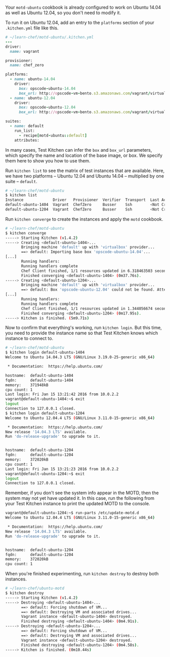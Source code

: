 Your `motd-ubuntu` cookbook is already configured to work on Ubuntu 14.04 as well as Ubuntu 12.04, so you don't need to modify it.

To run it on Ubuntu 12.04, add an entry to the `platforms` section of your <code class="file-path">.kitchen.yml</code> file like this.

```ruby
# ~/learn-chef/motd-ubuntu/.kitchen.yml
---
driver:
  name: vagrant

provisioner:
  name: chef_zero

platforms:
  - name: ubuntu-14.04
    driver:
      box: opscode-ubuntu-14.04
      box_url: http://opscode-vm-bento.s3.amazonaws.com/vagrant/virtualbox/opscode_ubuntu-14.04_chef-provisionerless.box
  - name: ubuntu-12.04
    driver:
      box: opscode-ubuntu-12.04
      box_url: http://opscode-vm-bento.s3.amazonaws.com/vagrant/virtualbox/opscode_ubuntu-12.04_chef-provisionerless.box

suites:
  - name: default
    run_list:
      - recipe[motd-ubuntu::default]
    attributes:
```

In many cases, Test Kitchen can infer the `box` and `box_url` parameters, which specify the name and location of the base image, or box. We specify them here to show you how to use them.

Run `kitchen list` to see the matrix of test instances that are available. Here, we have two platforms &ndash; Ubuntu 12.04 and Ubuntu 14.04 &ndash; multiplied by one suite &ndash; `default`.

```bash
# ~/learn-chef/motd-ubuntu
$ kitchen list
Instance             Driver   Provisioner  Verifier  Transport  Last Action
default-ubuntu-1404  Vagrant  ChefZero     Busser    Ssh        <Not Created>
default-ubuntu-1204  Vagrant  ChefZero     Busser    Ssh        <Not Created>
```

Run `kitchen converge` to create the instances and apply the `motd` cookbook.

```bash
# ~/learn-chef/motd-ubuntu
$ kitchen converge
-----> Starting Kitchen (v1.4.2)
-----> Creating <default-ubuntu-1404>...
       Bringing machine 'default' up with 'virtualbox' provider...
       ==> default: Importing base box 'opscode-ubuntu-14.04'...
[...]
       Running handlers:
       Running handlers complete
       Chef Client finished, 1/1 resources updated in 6.318463503 seconds
       Finished converging <default-ubuntu-1404> (0m37.76s).
-----> Creating <default-ubuntu-1204>...
       Bringing machine 'default' up with 'virtualbox' provider...
       ==> default: Box 'opscode-ubuntu-12.04' could not be found. Attempting to find and install...
[...]
       Running handlers:
       Running handlers complete
       Chef Client finished, 1/1 resources updated in 1.344056674 seconds
       Finished converging <default-ubuntu-1204> (0m17.95s).
-----> Kitchen is finished. (5m9.71s)
```

Now to confirm that everything's working, run `kitchen login`. But this time, you need to provide the instance name so that Test Kitchen knows which instance to connect to.

```bash
# ~/learn-chef/motd-ubuntu
$ kitchen login default-ubuntu-1404
Welcome to Ubuntu 14.04.3 LTS (GNU/Linux 3.19.0-25-generic x86_64)

 * Documentation:  https://help.ubuntu.com/

hostname:  default-ubuntu-1404
fqdn:      default-ubuntu-1404
memory:    371948kB
cpu count: 1
Last login: Fri Jan 15 13:21:42 2016 from 10.0.2.2
vagrant@default-ubuntu-1404:~$ exit
logout
Connection to 127.0.0.1 closed.
$ kitchen login default-ubuntu-1204
Welcome to Ubuntu 12.04.4 LTS (GNU/Linux 3.11.0-15-generic x86_64)

 * Documentation:  https://help.ubuntu.com/
New release '14.04.3 LTS' available.
Run 'do-release-upgrade' to upgrade to it.


hostname:  default-ubuntu-1204
fqdn:      default-ubuntu-1204
memory:    372020kB
cpu count: 1
Last login: Fri Jan 15 13:21:23 2016 from 10.0.2.2
vagrant@default-ubuntu-1204:~$ exit
logout
Connection to 127.0.0.1 closed.
```

Remember, if you don't see the system info appear in the MOTD, then the system may not yet have updated it. In this case, run the following from your Test Kitchen instance to print the updated MOTD to the console.

```bash
vagrant@default-ubuntu-1204:~$ run-parts /etc/update-motd.d
Welcome to Ubuntu 12.04.4 LTS (GNU/Linux 3.11.0-15-generic x86_64)

 * Documentation:  https://help.ubuntu.com/
New release '14.04.3 LTS' available.
Run 'do-release-upgrade' to upgrade to it.


hostname:  default-ubuntu-1204
fqdn:      default-ubuntu-1204
memory:    372020kB
cpu count: 1
```

When you're finished experimenting, run `kitchen destroy` to destroy both instances.

```bash
# ~/learn-chef/ubuntu-motd
$ kitchen destroy
-----> Starting Kitchen (v1.4.2)
-----> Destroying <default-ubuntu-1404>...
       ==> default: Forcing shutdown of VM...
       ==> default: Destroying VM and associated drives...
       Vagrant instance <default-ubuntu-1404> destroyed.
       Finished destroying <default-ubuntu-1404> (0m4.91s).
-----> Destroying <default-ubuntu-1204>...
       ==> default: Forcing shutdown of VM...
       ==> default: Destroying VM and associated drives...
       Vagrant instance <default-ubuntu-1204> destroyed.
       Finished destroying <default-ubuntu-1204> (0m4.58s).
-----> Kitchen is finished. (0m10.44s)
```